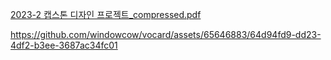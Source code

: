 [2023-2 캡스톤 디자인 프로젝트_compressed.pdf](https://github.com/windowcow/vocard/files/14754588/2023-2._compressed.pdf)

https://github.com/windowcow/vocard/assets/65646883/64d94fd9-dd23-4df2-b3ee-3687ac34fc01

